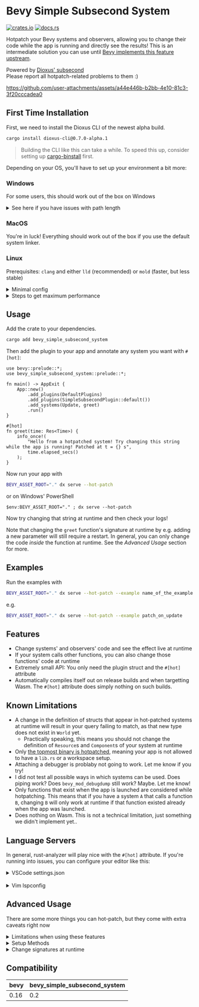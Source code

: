 # Bevy Simple Subsecond System

[![crates.io](https://img.shields.io/crates/v/bevy_simple_subsecond_system)](https://crates.io/crates/bevy_simple_subsecond_system)
[![docs.rs](https://docs.rs/bevy_simple_subsecond_system/badge.svg)](https://docs.rs/bevy_simple_subsecond_system)


Hotpatch your Bevy systems and observers, allowing you to change their code while the app is running and directly see the results!
This is an intermediate solution you can use until [Bevy implements this feature upstream](https://github.com/bevyengine/bevy/issues/19296).

Powered by [Dioxus' subsecond](https://github.com/DioxusLabs/dioxus/releases/tag/v0.7.0-alpha.0#rust-hot-patching)  
Please report all hotpatch-related problems to them :)


<https://github.com/user-attachments/assets/a44e446b-b2bb-4e10-81c3-3f20cccadea0>


## First Time Installation


First, we need to install the Dioxus CLI of the newest alpha build.
```sh
cargo install dioxus-cli@0.7.0-alpha.1
```
> Building the CLI like this can take a while. To speed this up,
> consider setting up [cargo-binstall](https://github.com/cargo-bins/cargo-binstall) first.

Depending on your OS, you'll have to set up your environment a bit more:

### Windows
For some users, this should work out of the box on Windows

<details>
<summary>
See here if you have issues with path length
</summary>


If that happens, move your crate closer to your drive, e.g. `C:\my_crate`.

If that is not enough, create or edit either a global `~\.cargo\config.toml` or a local `.\.cargo\config.toml` with this config:
```toml
[profile.dev]
codegen-units = 1
```
Note that this may increase compile times significantly if your crate is very large. 
When changing this number, always run `cargo clean` before rebuilding.
If you can verify that this solved your issue,
try increasing this number until you find a happy middle ground. For reference, the default number
for incremental builds is `256`, and for non-incremental builds `16`.

</details>

### MacOS


You're in luck! Everything should work out of the box if you use the default system linker.


### Linux

Prerequisites: `clang` and either `lld` (recommended) or `mold` (faster, but less stable)

<details>
<summary>
Minimal config
</summary>

Create or edit either a global `~/.cargo/config.toml` or a local `./.cargo/config.toml` with this minimal config
```toml
[target.x86_64-unknown-linux-gnu]
linker = "clang"
rustflags = [
  "-C",
  "link-arg=-fuse-ld=lld",
]
```

> ⚠️ WARNING
> In the past we recommended symlinking mold over /usr/bin/ld
> Please make sure to undo this to avoid issues with your installation
> cause by incompatibilities, such as DKMS failing to load modules

</details>

<details>
<summary>
Steps to get maximum performance
</summary>

- Use nightly Rust
- Install mold and clang through your package manager
- Install cranelift with `rustup component add rustc-codegen-cranelift-preview --toolchain nightly`
- Put the following config in your global `~/.cargo/config.toml` or local `./.cargo/config.toml`:
```toml
[unstable]
codegen-backend = true

[profile]
incremental = true

[profile.dev]
codegen-backend = "cranelift"
debug = "line-tables-only"

[profile.dev.package."*"]
codegen-backend = "llvm"

[profile.test.package."*"]
codegen-backend = "llvm"

[profile.release]
codegen-backend = "llvm"

[profile.web]
codegen-backend = "llvm"

[target.x86_64-unknown-linux-gnu]
linker = "clang"
rustflags = [
  "-Clink-arg=-fuse-ld=mold",
  "-Zshare-generics=y",
  "-Zthreads=8",
]
```

If you run into trouble, replace `mold` with `lld`.

This repo also includes `./.cargo/config_faster_builds.toml` which contains more advanced compile-time improving configs known to work with subsecond.


</details>


## Usage

Add the crate to your dependencies.

```sh
cargo add bevy_simple_subsecond_system
```

Then add the plugin to your app and annotate any system you want with `#[hot]`:

```rust,ignore
use bevy::prelude::*;
use bevy_simple_subsecond_system::prelude::*;

fn main() -> AppExit {
    App::new()
        .add_plugins(DefaultPlugins)
        .add_plugins(SimpleSubsecondPlugin::default())
        .add_systems(Update, greet)
        .run()
}

#[hot]
fn greet(time: Res<Time>) {
    info_once!(
        "Hello from a hotpatched system! Try changing this string while the app is running! Patched at t = {} s",
        time.elapsed_secs()
    );
}
```

Now run your app with

```sh
BEVY_ASSET_ROOT="." dx serve --hot-patch
```

or on Windows' PowerShell
```pwsh
$env:BEVY_ASSET_ROOT="." ; dx serve --hot-patch
```

Now try changing that string at runtime and then check your logs!

Note that changing the `greet` function's signature at runtime by e.g. adding a new parameter will still require a restart.
In general, you can only change the code *inside* the function at runtime. See the *Advanced Usage* section for more.

## Examples

Run the examples with
```sh
BEVY_ASSET_ROOT="." dx serve --hot-patch --example name_of_the_example
```

e.g.
```sh
BEVY_ASSET_ROOT="." dx serve --hot-patch --example patch_on_update
```

## Features

- Change systems' and observers' code and see the effect live at runtime
- If your system calls other functions, you can also change those functions' code at runtime
- Extremely small API: You only need the plugin struct and the `#[hot]` attribute
- Automatically compiles itself out on release builds and when targetting Wasm. The `#[hot]` attribute does simply nothing on such builds.

## Known Limitations

- A change in the definition of structs that appear in hot-patched systems at runtime will result in your query failing to match, as that new type does not exist in `World` yet.
  - Practically speaking, this means you should not change the definition of `Resource`s and `Component`s of your system at runtime
- Only [the topmost binary is hotpatched](https://github.com/DioxusLabs/dioxus/issues/4160), meaning your app is not allowed to have a `lib.rs` or a workspace setup.
- Attaching a debugger is problaby not going to work. Let me know if you try!
- I did not test all possible ways in which systems can be used. Does piping work? Does `bevy_mod_debugdump` still work? Maybe. Let me know!
- Only functions that exist when the app is launched are considered while hotpatching. This means that if you have a system `A` that calls a function `B`, 
  changing `B` will only work at runtime if that function existed already when the app was launched.
- Does nothing on Wasm. This is not a technical limitation, just something we didn't implement yet..

## Language Servers

In general, rust-analyzer will play nice with the `#[hot]` attribute.
If you're running into issues, you can configure your editor like this:
<details><summary>VSCode settings.json</summary>

```json
"rust-analyzer.procMacro.ignored": {
    "bevy_simple_subsecond_system_macros": [
        "hot"
    ]
},
"rust-analyzer.diagnostics.disabled": [
    "proc-macro-disabled"
]
```
</details>
<br/>

<details><summary>Vim lspconfig</summary>

```lua
lspconfig.rust_analyzer.setup({
  capabilities = capabilities,
  settings = {
    ["rust-analyzer"] = {
      procMacro = {
        ignored = {
          bevy_simple_subsecond_system_macros = { "hot" },
        },
      },
      diagnostics = {
        disabled = { "proc-macro-disabled" },
      },
    },
  },
})
```
</details>


## Advanced Usage
There are some more things you can hot-patch, but they come with extra caveats right now

<details>
<summary>Limitations when using these features</summary>

- Annotating a function relying on local state will clear it every frame. Notably, this means you should not use `#[hot(rerun_on_hot_patch)]` or `#[hot(hot_patch_signature)]` on a system that uses any of the following:
  - `EventReader`
  - `Local`
  - Queries filtering with `Added`, `Changed`, or `Spawned`
- Some signatures are not supported, see the tests. Some have `#[hot(rerun_on_hot_patch)]` or `#[hot(hot_patch_signature)]` commented out to indicate this
- All hotpatched systems run as exclusive systems, meaning they won't run in parallel
- For component migration:
  - While top level component definitions can be changed and renamed (and will be migrated if using `HotPatchMigrate`), changing definitions of the types used as fields of the components isn't supported. It might work in some cases but most probably will be an undefined behaviour
</details>


<details>
<summary>
<sig>Setup Methods</sig>
</summary>

UI is often spawned in `Startup` or `OnEnter` schedules. Hot-patching such setup systems would be fairly useless, as they wouldn't run again.
For this reason, the plugin supports automatically rerunning systems that have been hot-patched. To opt-in, replace `#[hot]` with `#[hot(rerun_on_hot_patch = true)]`.
See the `rerun_setup` example for detailed instructions.

</details>

<details>
<summary>
<sig>Change signatures at runtime</sig>
</summary>

Replace `#[hot]` with `#[hot(hot_patch_signature = true)]` to allow changing a system's signature at runtime.
This allows you to e.g. add additional `Query` or `Res` parameters or modify existing ones.
</details>


## Compatibility

| bevy | bevy_simple_subsecond_system |
| ---- | ---------------------------- |
| 0.16 | 0.2                          |
